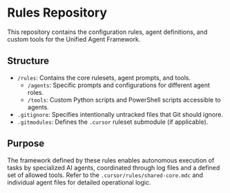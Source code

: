 # Rules Repository

This repository contains the configuration rules, agent definitions, and custom tools for the Unified Agent Framework.

## Structure

*   `/rules`: Contains the core rulesets, agent prompts, and tools.
    *   `/agents`: Specific prompts and configurations for different agent roles.
    *   `/tools`: Custom Python scripts and PowerShell scripts accessible to agents.
*   `.gitignore`: Specifies intentionally untracked files that Git should ignore.
*   `.gitmodules`: Defines the `.cursor` ruleset submodule (if applicable).

## Purpose

The framework defined by these rules enables autonomous execution of tasks by specialized AI agents, coordinated through log files and a defined set of allowed tools. Refer to the `.cursor/rules/shared-core.mdc` and individual agent files for detailed operational logic. 
